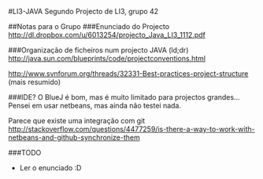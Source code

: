 #LI3-JAVA
Segundo Projecto de LI3, grupo 42

##Notas para o Grupo
###Enunciado do Projecto
http://dl.dropbox.com/u/6013254/projecto_Java_LI3_1112.pdf

###Organização de ficheiros num projecto JAVA (ld;dr)
http://java.sun.com/blueprints/code/projectconventions.html

http://www.svnforum.org/threads/32331-Best-practices-project-structure (mais resumido)

###IDE?
O BlueJ é bom, mas é muito limitado para projectos grandes... Pensei em usar netbeans, mas ainda não testei nada.

Parece que existe uma integração com git http://stackoverflow.com/questions/4477259/is-there-a-way-to-work-with-netbeans-and-github-synchronize-them

###TODO
* Ler o enunciado :D